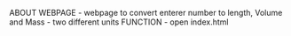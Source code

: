 ABOUT WEBPAGE
    - webpage to convert enterer number to length, Volume and Mass
    - two different units
FUNCTION
    - open index.html